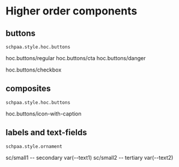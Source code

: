 # Higher order components

## buttons

`schpaa.style.hoc.buttons`

hoc.buttons/regular hoc.buttons/cta hoc.buttons/danger

hoc.buttons/checkbox

## composites

`schpaa.style.hoc.buttons`

hoc.buttons/icon-with-caption

## labels and text-fields

`schpaa.style.ornament`

sc/small1 -- secondary var(--text1)
sc/small2 -- tertiary var(--text2)